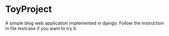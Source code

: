# ToyProject

A simple blog web application implemented in django. 
Follow the instruction in file testcase if you want to try it.
